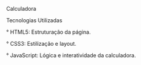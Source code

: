  Calculadora

Tecnologias Utilizadas

° HTML5: Estruturação da página.

° CSS3: Estilização e layout.

° JavaScript: Lógica e interatividade da calculadora.
